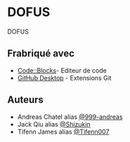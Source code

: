 # DOFUS
DOFUS

## Frabriqué avec

- [Code::Blocks](https://www.codeblocks.org/)- Editeur de code
- [GitHub Desktop](https://desktop.github.com/) - Extensions Git

## Auteurs

- Andreas Chatel alias [@999-andreas](https://github.com/999-andreas)
- Jack Qiu alias [@Shizukin](https://github.com/Shizukin)
- Tifenn James alias [@Tifenn007](https://github.com/Tifenn007)
